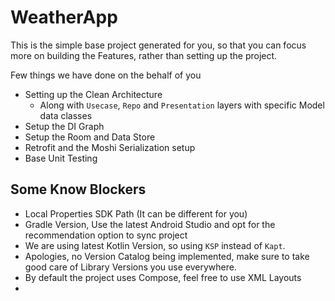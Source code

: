 # WeatherApp
This is the simple base project generated for you, so that you can focus more on building the Features, rather than setting up the project.

Few things we have done on the behalf of you 
- Setting up the Clean Architecture 
  - Along with `Usecase`, `Repo` and `Presentation` layers with specific Model data classes
- Setup the DI Graph 
- Setup the Room and Data Store
- Retrofit and the Moshi Serialization setup
- Base Unit Testing


## Some Know Blockers 
- Local Properties SDK Path (It can be different for you)
- Gradle Version, Use the latest Android Studio and opt for the recommendation option to sync project
- We are using latest Kotlin Version, so using `KSP` instead of `Kapt`. 
- Apologies, no Version Catalog being implemented, make sure to take good care of Library Versions you use everywhere.
- By default the project uses Compose, feel free to use XML Layouts 
- 
